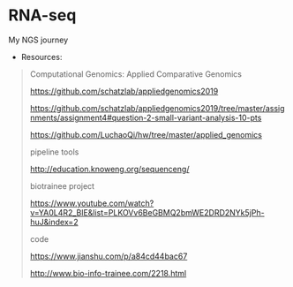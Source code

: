 # RNA-seq
My NGS journey  
*  Resources:  
>Computational Genomics: Applied Comparative Genomics
>
>https://github.com/schatzlab/appliedgenomics2019
>
>https://github.com/schatzlab/appliedgenomics2019/tree/master/assignments/assignment4#question-2-small-variant-analysis-10-pts
>
>https://github.com/LuchaoQi/hw/tree/master/applied_genomics 
>
>pipeline tools 
>
>http://education.knoweng.org/sequenceng/ 
>
>biotrainee project
>
>https://www.youtube.com/watch?v=YA0L4R2_BlE&list=PLKOVv6BeGBMQ2bmWE2DRD2NYk5jPh-huJ&index=2
>
>code 
>
><https://www.jianshu.com/p/a84cd44bac67>
>
><http://www.bio-info-trainee.com/2218.html>

